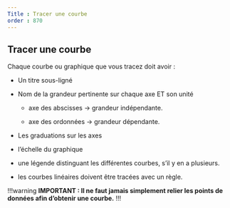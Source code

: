 ```yaml
---
Title : Tracer une courbe
order : 870
---
```


## Tracer une courbe 

Chaque courbe ou graphique que vous tracez doit avoir :

- Un titre sous-ligné

- Nom de la grandeur pertinente sur chaque axe ET son unité

  - axe des abscisses $\rightarrow$ grandeur indépendante.

  - axe des ordonnées $\rightarrow$ grandeur dépendante.

- Les graduations sur les axes

- l’échelle du graphique

- une légende distinguant les différentes courbes, s’il y en a
  plusieurs.

- les courbes linéaires doivent être tracées avec un règle.


!!!warning **IMPORTANT : 
Il ne faut jamais simplement relier les points de données
afin d’obtenir une courbe.**
!!!

